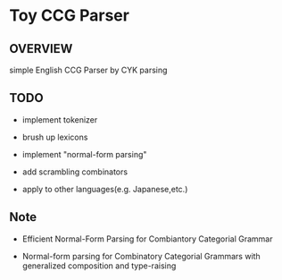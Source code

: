Toy CCG Parser
==============

OVERVIEW
--------

simple English CCG Parser by CYK parsing


TODO
----

* implement tokenizer

* brush up lexicons

* implement "normal-form parsing"

* add scrambling combinators

* apply to other languages(e.g. Japanese,etc.)


Note
----

* Efficient Normal-Form Parsing for Combiantory Categorial Grammar

* Normal-form parsing for Combinatory Categorial Grammars with generalized composition and type-raising




